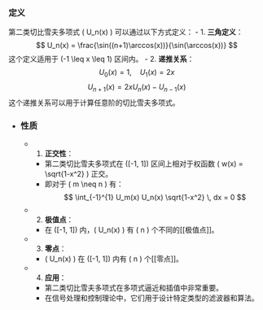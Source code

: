 ### 定义
第二类切比雪夫多项式 \( U_n(x) \) 可以通过以下方式定义：
	- 1. **三角定义**：
	   $$ U_n(x) = \frac{\sin((n+1)\arccos(x))}{\sin(\arccos(x))} $$
	   这个定义适用于 \(-1 \leq x \leq 1\) 区间内。
	- 2. **递推关系**：
	   $$ U_0(x) = 1, \quad U_1(x) = 2x $$
	   $$ U_{n+1}(x) = 2x U_n(x) - U_{n-1}(x) $$
	   这个递推关系可以用于计算任意阶的切比雪夫多项式。
- ### 性质
	- 1. **正交性**：
		- 第二类切比雪夫多项式在 \([-1, 1]\) 区间上相对于权函数 \( w(x) = \sqrt{1-x^2} \) 正交。
		- 即对于 \( m \neq n \) 有：
		  $$ \int_{-1}^{1} U_m(x) U_n(x) \sqrt{1-x^2} \, dx = 0 $$
	- 2. **极值点**：
		- 在 \([-1, 1]\) 内，\( U_n(x) \) 有 \( n \) 个不同的[[极值点]]。
	- 3. **零点**：
		- \( U_n(x) \) 在 \([-1, 1]\) 内有 \( n \) 个[[零点]]。
	- 4. **应用**：
		- 第二类切比雪夫多项式在多项式逼近和插值中非常重要。
		- 在信号处理和控制理论中，它们用于设计特定类型的滤波器和算法。